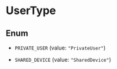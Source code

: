 

# UserType

## Enum


* `PRIVATE_USER` (value: `"PrivateUser"`)

* `SHARED_DEVICE` (value: `"SharedDevice"`)



